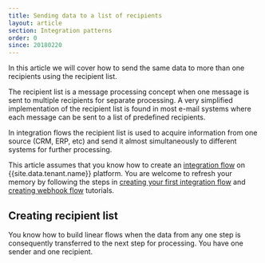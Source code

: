 ```yaml
---
title: Sending data to a list of recipients
layout: article
section: Integration patterns
order: 0
since: 20180220
---
```


In this article we will cover how to send the same data to more than one recipients using the recipient list.

The recipient list is a message processing concept when one message is sent to multiple recipients for separate processing. A very simplified implementation of the recipient list is found in most e-mail systems where each message can be sent to a list of predefined recipients.

In integration flows the recipient list is used to acquire information from one source (CRM, ERP, etc) and send it almost simultaneously to different systems for further processing.

This article assumes that you know how to create an [integration flow](/getting-started/integration-flow) on {{site.data.tenant.name}} platform. You are welcome to refresh your memory by following the steps in [creating your first integration flow](/getting-started/first-flow) and [creating webhook flow](/getting-started/webhook-flow) tutorials.

## Creating recipient list

You know how to build linear flows when the data from any one step is consequently transferred to the next step for processing. You have one sender and one recipient.
